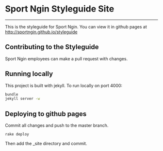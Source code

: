 # Sport Ngin Styleguide Site
---

This is the styleguide for Sport Ngin. You can view it in github pages at http://sportngin.github.io/styleguide

## Contributing to the Styleguide
Sport Ngin employees can make a pull request with changes.

## Running locally
This project is built with jekyll. To run locally on port 4000:

```sh
bundle
jekyll server -w
```

## Deploying to github pages

Commit all changes and push to the master branch.

```sh
rake deploy
```

Then add the _site directory and commit.

